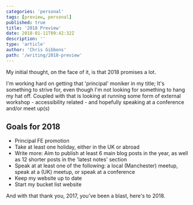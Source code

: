 ```yaml
---
categories: 'personal'
tags: [preview, personal]
published: true
title: '2018 Preview'
date: 2018-01-11T09:42:32Z
description: ''
type: 'article'
author: 'Chris Gibbons'
path: '/writing/2018-preview'
---
```


My initial thought, on the face of it, is that 2018 promises a lot.

I'm working hard on getting that 'principal' moniker in my title; It's something to strive for, even though I'm not looking for something to hang my hat off. Coupled with that is looking at running some form of external workshop - accessibility related - and hopefully speaking at a conference and/or meet up(s)

## Goals for 2018

- Principal FE promotion
- Take at least one holiday, either in the UK or abroad
- Write more: Aim to publish at least 6 main blog posts in the year, as well as 12 shorter posts in the 'latest notes' section
- Speak at at least one of the following: a local (Manchester) meetup, speak at a (UK) meetup, or speak at a conference
- Keep my website up to date
- Start my bucket list website

And with that thank you, 2017, you've been a blast, here's to 2018.
